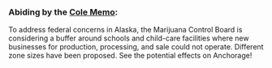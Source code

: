 ### Abiding by the [Cole Memo](https://en.wikipedia.org/wiki/James_M._Cole#August.2C_2013_.22Cole_Memo.22):

To address federal concerns in Alaska, the Marijuana Control Board is considering a buffer around schools and child-care facilities where new businesses for production, processing, and sale could not operate. Different zone sizes have been proposed. See the potential effects on Anchorage!